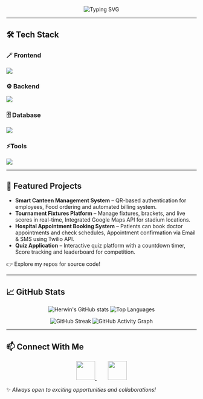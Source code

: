 <p align="center">
  <img src="https://readme-typing-svg.herokuapp.com?font=Fira+Code&weight=600&size=28&pause=1000&color=00C4FF&center=true&vCenter=true&width=700&lines=Hi+there+👋+I'm+Herwin+Stenil+E!;Python+%26+Django+Full-Stack+Developer;Always+Learning+New+Technologies+🚀" alt="Typing SVG" />
</p>

---

## 🛠 Tech Stack  

### 🪄 Frontend  
<p>
  <img src="https://skillicons.dev/icons?i=html,css,js,bootstrap" />
</p>

### ⚙️ Backend  
<p>
  <img src="https://skillicons.dev/icons?i=python,django,flask" />
</p>

### 🗄️ Database  
<p>
  <img src="https://skillicons.dev/icons?i=sqlite,mongodb" />
</p>

### ⚡Tools  
<p>
  <img src="https://skillicons.dev/icons?i=git,github,vscode" />
</p>

---

## 🌟 Featured Projects
- **Smart Canteen Management System** – QR-based authentication for employees, Food ordering and automated billing system.  
- **Tournament Fixtures Platform** – Manage fixtures, brackets, and live scores in real-time, Integrated Google Maps API for stadium locations.
- **Hospital Appointment Booking System** – Patients can book doctor appointments and check schedules, Appointment confirmation via Email & SMS using Twilio API.  
- **Quiz Application** – Interactive quiz platform with a countdown timer, Score tracking and leaderboard for competition.  

👉 Explore my repos for source code!

---

## 📈 GitHub Stats

<p align="center">
  <img src="https://github-readme-stats.vercel.app/api?username=Herwinstenil&show_icons=true&theme=blue-green&hide_border=false" alt="Herwin's GitHub stats" />
  <img src="https://github-readme-stats.vercel.app/api/top-langs/?username=Herwinstenil&layout=compact&theme=blue-green&hide_border=false" alt="Top Languages" />
</p>
<p align="center">
  <img src="https://github-readme-streak-stats.herokuapp.com/?user=Herwinstenil&theme=blue-green&hide_border=false" alt="GitHub Streak" />
  <img src="https://github-readme-activity-graph.vercel.app/graph?username=Herwinstenil&bg_color=0d1117&color=00e4ff&line=00e4ff&point=ffffff&area=true&hide_border=false" alt="GitHub Activity Graph" />
</p>
</p>

---

## 📫 Connect With Me  

<p align="center">
  <a href="mailto:herwinstenil24@gmail.com" style="margin: 0 15px;">
    <img src="https://skillicons.dev/icons?i=gmail" width="50" height="50" />
  </a>
  <a href="https://www.linkedin.com/in/herwin-stenil-e-b65317263" style="margin: 0 15px;">
    <img src="https://skillicons.dev/icons?i=linkedin" width="50" height="50" />
  </a>
</p>

✨ *Always open to exciting opportunities and collaborations!*  
